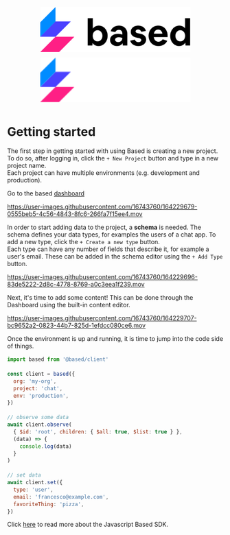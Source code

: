 <!-- based-remove-start -->
<div align="center">
  <a href="javascript:void(0);" style="pointer-events: none;">
        <img src="../../../.docs/assets/based-logo-black.svg#gh-light-mode-only" style="width: 350px; padding-bottom: 10px;" />
        <img src="../../../.docs/assets/based.svg#gh-dark-mode-only" style="width: 350px; padding-bottom: 10px;" />

  </a>
</div>
<!-- based-remove-end -->

# Getting started

The first step in getting started with using Based is creating a new project. To do so, after logging in, click the `+ New Project` button and type in a new project name.  
Each project can have multiple environments (e.g. development and production).

Go to the based [dashboard](https://based.io/dashboard)

<!-- create-new-project video -->

https://user-images.githubusercontent.com/16743760/164229679-0555beb5-4c56-4843-8fc6-266fa7f15ee4.mov

In order to start adding data to the project, a **schema** is needed. The schema defines your data types, for examples the users of a chat app. To add a new type, click the `+ Create a new type` button.  
Each type can have any number of fields that describe it, for example a user's email. These can be added in the schema editor using the `+ Add Type` button.

<!-- add-user-type-to-schema video-->

https://user-images.githubusercontent.com/16743760/164229696-83de5222-2d8c-4778-8769-a0c3eea1f239.mov

Next, it's time to add some content! This can be done through the Dashboard using the built-in content editor.

<!-- add-content video -->

https://user-images.githubusercontent.com/16743760/164229707-bc9652a2-0823-44b7-825d-1efdcc080ce6.mov

Once the environment is up and running, it is time to jump into the code side of things.

```js
import based from '@based/client'

const client = based({
  org: 'my-org',
  project: 'chat',
  env: 'production',
})

// observe some data
await client.observe(
  { $id: 'root', children: { $all: true, $list: true } },
  (data) => {
    console.log(data)
  }
)

// set data
await client.set({
  type: 'user',
  email: 'francesco@example.com',
  favoriteThing: 'pizza',
})
```

Click [here](../README.md) to read more about the Javascript Based SDK.
